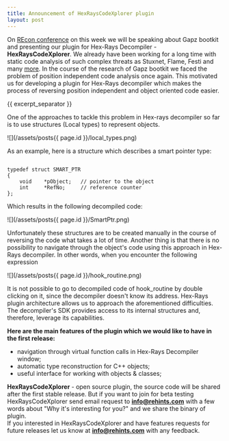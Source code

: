 ```yaml
---
title: Announcement of HexRaysCodeXplorer plugin
layout: post
---
```


On [REcon conference](http://recon.cx/2013/schedule/events/15.html) on this week we will be speaking about Gapz bootkit and presenting our plugin for Hex-Rays Decompiler - **HexRaysCodeXplorer**. We already have been working for a long time with static code analysis of such complex threats as Stuxnet, Flame, Festi and many [more](http://rehints.com/publications/). In the course of the research of Gapz bootkit we faced the problem of position independent code analysis once again. This motivated us for developing a plugin for Hex-Rays decompiler which makes the process of reversing position independent and object oriented code easier. 

{{ excerpt_separator }}

One of the approaches to tackle this problem in Hex-rays decompiler so far is to use structures (Local types) to represent objects.

![](/assets/posts{{ page.id }}/local_types.png)


As an example, here is a structure which describes a smart pointer type: 
<pre><code>
typedef struct SMART_PTR
{
    void    *pObject;   // pointer to the object
    int     *RefNo;     // reference counter
};
</code></pre>

Which results in the following decompiled code:

![](/assets/posts{{ page.id }}/SmartPtr.png)

Unfortunately these structures are to be created manually in the course of reversing the code what takes a lot of time. Another thing is that there is no possibility to navigate through the object's code using this approach in Hex-Rays decompiler. In other words, when you encounter the following expression

![](/assets/posts{{ page.id }}/hook_routine.png)

It is not possible to go to decompiled code of hook_routine by double clicking on it, since the decompiler doesn't know its address.
Hex-Rays plugin architecture allows us to approach the aforementioned difficulties. The decompiler's SDK provides access to its internal structures and, therefore, leverage its capabilities.


**Here are the main features of the plugin which we would like to have in the first release:**
* navigation through virtual function calls in Hex-Rays Decompiler window; 
* automatic type reconstruction for C++ objects;
* useful interface for working with objects & classes;

**HexRaysCodeXplorer** - open source plugin, the source code will be shared after the first stable release. But if you want to join for beta testing HexRaysCodeXplorer send email request to **info@rehints.com** with a few words about "Why it's interesting for you?" and we share the binary of plugin.  
If you interested in HexRaysCodeXplorer and have features requests for future releases let us know at **info@rehints.com** with any feedback.
